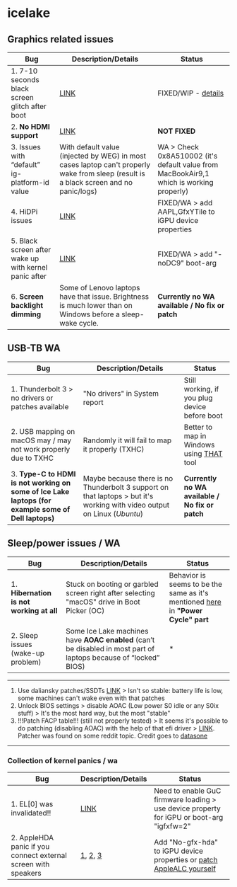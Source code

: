 # icelake

## Graphics related issues

| Bug | Description/Details | Status |
| ------ | ------ | ------ |
| 1. 7-10 seconds black screen glitch after boot | [LINK](https://github.com/acidanthera/bugtracker/issues/1329) | FIXED/WIP - [details](https://github.com/acidanthera/bugtracker/issues/1805)|
| 2. **No HDMI support** | [LINK](https://github.com/Ardentwheel/OpenCore-Hasee-X57S1/issues/3#issuecomment-711080776) | **NOT FIXED** |
| 3. Issues with “default” ig-platform-id value | With default value (injected by WEG) in most cases laptop can't properly wake from sleep (result is a black screen and no panic/logs) | WA > Check 0x8A510002 (it's default value from MacBookAir9,1 which is working properly) |
| 4. HiDPi issues | [LINK](https://github.com/Ardentwheel/OpenCore-Hasee-X57S1/issues/3#issuecomment-790013456) | FIXED/WA > add AAPL,GfxYTile to iGPU device properties |
| 5. Black screen after wake up with kernel panic after | [LINK](https://github.com/acidanthera/bugtracker/issues/1207) | FIXED/WA > add "-noDC9" boot-arg |
| 6. **Screen backlight dimming** | Some of Lenovo laptops have that issue. Brightness is much lower than on Windows before a sleep-wake cycle. | **Currently no WA available / No fix or patch** |

## USB-TB WA

| Bug | Description/Details | Status |
| ------ | ------ | ------ |
| 1. Thunderbolt 3 > no drivers or patches available | "No drivers" in System report | Still working, if you plug device before boot |
| 2. USB mapping on macOS may / may not work properly due to TXHC | Randomly it will fail to map it properly (TXHC) | Better to map in Windows using [THAT](https://github.com/USBToolBox/tool) tool |
| 3. **Type-C to HDMI is not working on some of Ice Lake laptops (for example some of Dell laptops)** | Maybe because there is no Thunderbolt 3 support on that laptops > but it's working with video output on Linux (*Ubuntu*) | **Currently no WA available / No fix or patch** | 

## Sleep/power issues / WA

| Bug | Description/Details | Status |
| ------ | ------ | ------ |
| 1. **Hibernation is not working at all** | Stuck on booting or garbled screen right after selecting "macOS" drive in Boot Picker (OC) | Behavior is seems to be the same as it's mentioned [here](https://dortania.github.io/hackintosh/updates/2021/04/24/rocket-lake.html) in **"Power Cycle" part** |
| 2. Sleep issues (wake-up problem) | Some Ice Lake machines have **AOAC enabled** (can’t be disabled in most part of laptops because of “locked” BIOS) | * |

***
1) Use daliansky patches/SSDTs [LINK](https://github.com/alkindivv/OC-Little-English/tree/main/OC-Little-English/01-About%20AOAC%20) > Isn't so stable: battery life is low, some machines can't wake even with that patches
2) Unlock BIOS settings > disable AOAC (Low power S0 idle or any S0ix stuff) > It's the most hard way, but the most "stable"
3) !!!Patch FACP table!!! (still not properly tested) > It seems it's possible to do patching (disabling AOAC) with the help of that efi driver > [LINK](https://github.com/m0d16l14n1/Hasee-KingBook-X57S1/blob/master/Tools/AcpiPatcher.efi.zip). Patcher was found on some reddit topic. Credit goes to [datasone](https://github.com/datasone)
***

### Collection of kernel panics / wa

| Bug | Description/Details | Status |
| ------ | ------ | ------ |
| 1. EL[0] was invalidated!! | [LINK](https://github.com/acidanthera/bugtracker/issues/1343) | Need to enable GuC firmware loading > use device property for iGPU or boot-arg "igfxfw=2" |
| 2. AppleHDA panic if you connect external screen with speakers | [1](https://github.com/acidanthera/bugtracker/issues/1616), [2](https://github.com/acidanthera/bugtracker/issues/1551), [3](https://github.com/acidanthera/bugtracker/issues/1283) | Add "No-gfx-hda" to iGPU device properties or [patch AppleALC yourself](https://github.com/acidanthera/bugtracker/issues/1283#issuecomment-824802110) |
